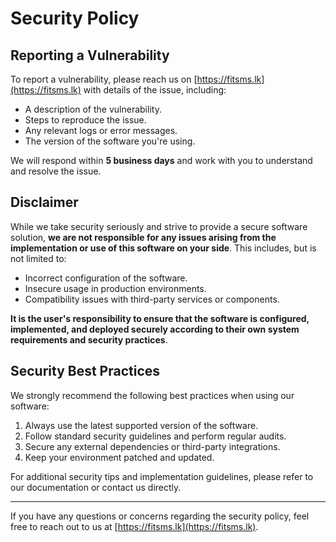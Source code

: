 # Security Policy

## Reporting a Vulnerability

To report a vulnerability, please reach us on [https://fitsms.lk](https://fitsms.lk) with details of the issue, including:

- A description of the vulnerability.
- Steps to reproduce the issue.
- Any relevant logs or error messages.
- The version of the software you're using.

We will respond within **5 business days** and work with you to understand and resolve the issue.

## Disclaimer

While we take security seriously and strive to provide a secure software solution, **we are not responsible for any issues arising from the implementation or use of this software on your side**. This includes, but is not limited to:

- Incorrect configuration of the software.
- Insecure usage in production environments.
- Compatibility issues with third-party services or components.

**It is the user's responsibility to ensure that the software is configured, implemented, and deployed securely according to their own system requirements and security practices**.

## Security Best Practices

We strongly recommend the following best practices when using our software:

1. Always use the latest supported version of the software.
2. Follow standard security guidelines and perform regular audits.
3. Secure any external dependencies or third-party integrations.
4. Keep your environment patched and updated.

For additional security tips and implementation guidelines, please refer to our documentation or contact us directly.

---

If you have any questions or concerns regarding the security policy, feel free to reach out to us at [https://fitsms.lk](https://fitsms.lk).
